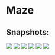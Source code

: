 # Maze


## Snapshots:

![](https://github.com/mhmdar/Maze/edit/master/maze_screenshoots/Capture1.JPG)
![](https://github.com/mhmdar/Maze/edit/master/maze_screenshoots/Capture2.JPG)
![](https://github.com/mhmdar/Maze/edit/master/maze_screenshoots/Capture3.JPG)
![](https://github.com/mhmdar/Maze/edit/master/maze_screenshoots/Capture4.JPG)
![](https://github.com/mhmdar/Maze/edit/master/maze_screenshoots/Capture5.JPG)
![](https://github.com/mhmdar/Maze/edit/master/maze_screenshoots/Capture6.JPG)
